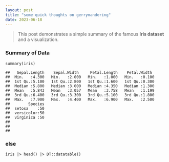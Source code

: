 ```yaml
---
layout: post
title: "some quick thoughts on gerrymandering"
date: 2023-06-18
---
```


> This post demonstrates a simple summary of the famous **Iris dataset** and a visualization.

### Summary of Data

    summary(iris)

    ##   Sepal.Length    Sepal.Width     Petal.Length    Petal.Width   
    ##  Min.   :4.300   Min.   :2.000   Min.   :1.000   Min.   :0.100  
    ##  1st Qu.:5.100   1st Qu.:2.800   1st Qu.:1.600   1st Qu.:0.300  
    ##  Median :5.800   Median :3.000   Median :4.350   Median :1.300  
    ##  Mean   :5.843   Mean   :3.057   Mean   :3.758   Mean   :1.199  
    ##  3rd Qu.:6.400   3rd Qu.:3.300   3rd Qu.:5.100   3rd Qu.:1.800  
    ##  Max.   :7.900   Max.   :4.400   Max.   :6.900   Max.   :2.500  
    ##        Species  
    ##  setosa    :50  
    ##  versicolor:50  
    ##  virginica :50  
    ##                 
    ##                 
    ## 

### else

    iris |> head() |> DT::datatable()

<div class="datatables html-widget html-fill-item" id="htmlwidget-b34c6ba54b9f453ee931" style="width:100%;height:auto;"></div>
<script type="application/json" data-for="htmlwidget-b34c6ba54b9f453ee931">{"x":{"filter":"none","vertical":false,"data":[["1","2","3","4","5","6"],[5.1,4.9,4.7,4.6,5,5.4],[3.5,3,3.2,3.1,3.6,3.9],[1.4,1.4,1.3,1.5,1.4,1.7],[0.2,0.2,0.2,0.2,0.2,0.4],["setosa","setosa","setosa","setosa","setosa","setosa"]],"container":"<table class=\"display\">\n  <thead>\n    <tr>\n      <th> <\/th>\n      <th>Sepal.Length<\/th>\n      <th>Sepal.Width<\/th>\n      <th>Petal.Length<\/th>\n      <th>Petal.Width<\/th>\n      <th>Species<\/th>\n    <\/tr>\n  <\/thead>\n<\/table>","options":{"columnDefs":[{"className":"dt-right","targets":[1,2,3,4]},{"orderable":false,"targets":0},{"name":" ","targets":0},{"name":"Sepal.Length","targets":1},{"name":"Sepal.Width","targets":2},{"name":"Petal.Length","targets":3},{"name":"Petal.Width","targets":4},{"name":"Species","targets":5}],"order":[],"autoWidth":false,"orderClasses":false}},"evals":[],"jsHooks":[]}</script>
